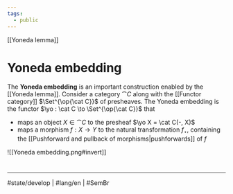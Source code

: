 ```yaml
---
tags:
  - public
---
```

[[Yoneda lemma]]
# Yoneda embedding

The **Yoneda embedding** is an important construction enabled by the [[Yoneda lemma]].
Consider a category $\cat C$ along with the [[Functor category]] $\Set^{\op{\cat C}}$ of presheaves.
The Yoneda embedding is the functor $\yo : \cat C \to \Set^{\op{\cat C}}$ that

- maps an object $X \in \cat C$ to the presheaf $\yo X = \cat C(-, X)$
- maps a morphism $f : X \to Y$ to the natural transformation $f_{\star}$, containing the [[Pushforward and pullback of morphisms|pushforwards]] of $f$

![[Yoneda embedding.png#invert]]

#
---
#state/develop | #lang/en | #SemBr
